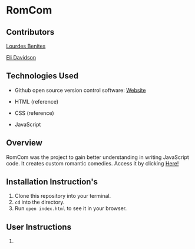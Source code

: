 # RomCom

## Contributors
[Lourdes Benites](https://github.com/lourdesbnts)

[Eli Davidson](https://github.com/elleshadow)

## Technologies Used
- Github open source version control software: [Website](https://github.com/)

- HTML (reference)
- CSS (reference)
- JavaScript

## Overview
RomCom was the project to gain better understanding in writing JavaScript code. It creates custom romantic comedies. Access it by clicking [Here!](https://github.com/lourdesbnts/romcom)

## Installation Instruction's
1. Clone this repository into your terminal.
2. `cd` into the directory.
3. Run `open index.html` to see it in your browser.

## User Instructions
1. 
